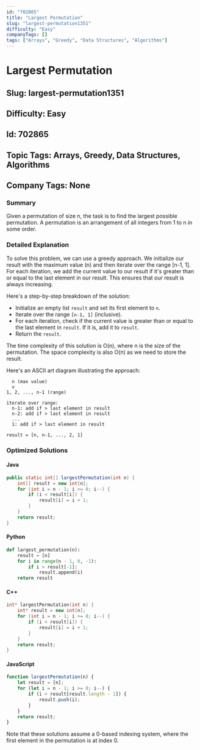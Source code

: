 ```yaml
---
id: "702865"
title: "Largest Permutation"
slug: "largest-permutation1351"
difficulty: "Easy"
companyTags: []
tags: ["Arrays", "Greedy", "Data Structures", "Algorithms"]
---
```


# Largest Permutation
## Slug: largest-permutation1351
## Difficulty: Easy
## Id: 702865
## Topic Tags: Arrays, Greedy, Data Structures, Algorithms
## Company Tags: None

### Summary
Given a permutation of size n, the task is to find the largest possible permutation. A permutation is an arrangement of all integers from 1 to n in some order.

### Detailed Explanation

To solve this problem, we can use a greedy approach. We initialize our result with the maximum value (n) and then iterate over the range [n-1, 1]. For each iteration, we add the current value to our result if it's greater than or equal to the last element in our result. This ensures that our result is always increasing.

Here's a step-by-step breakdown of the solution:

* Initialize an empty list `result` and set its first element to `n`.
* Iterate over the range `[n-1, 1]` (inclusive).
* For each iteration, check if the current value is greater than or equal to the last element in `result`. If it is, add it to `result`.
* Return the `result`.

The time complexity of this solution is O(n), where n is the size of the permutation. The space complexity is also O(n) as we need to store the result.

Here's an ASCII art diagram illustrating the approach:
```
  n (max value)
  v
1, 2, ..., n-1 (range)

iterate over range:
  n-1: add if > last element in result
  n-2: add if > last element in result
  ...
  1: add if > last element in result

result = [n, n-1, ..., 2, 1]
```

### Optimized Solutions

#### Java
```java
public static int[] largestPermutation(int n) {
    int[] result = new int[n];
    for (int i = n - 1; i >= 0; i--) {
        if (i < result[i]) {
            result[i] = i + 1;
        }
    }
    return result;
}
```

#### Python
```python
def largest_permutation(n):
    result = [n]
    for i in range(n - 1, 0, -1):
        if i > result[-1]:
            result.append(i)
    return result
```

#### C++
```cpp
int* largestPermutation(int n) {
    int* result = new int[n];
    for (int i = n - 1; i >= 0; i--) {
        if (i < result[i]) {
            result[i] = i + 1;
        }
    }
    return result;
}
```

#### JavaScript
```javascript
function largestPermutation(n) {
    let result = [n];
    for (let i = n - 1; i >= 0; i--) {
        if (i > result[result.length - 1]) {
            result.push(i);
        }
    }
    return result;
}
```

Note that these solutions assume a 0-based indexing system, where the first element in the permutation is at index 0.